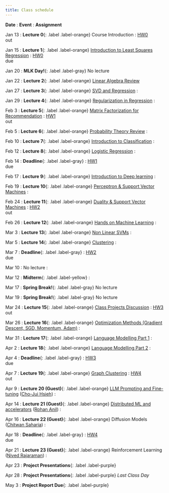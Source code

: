 ```yaml
---
title: Class schedule
---
```

**Date**
: **Event**
    : **Assignment**

Jan 13
: **Lecture 0**{: .label .label-orange} Course Introduction
	: [HW0](/main/homeworks/#homework-0-survey) <br> out

Jan 15
: **Lecture 1**{: .label .label-orange} [Introduction to Least Squares Regression](/main/Lectures/#lecture-1)
    : [HW0](/main/homeworks/#homework-0-survey) <br> due

Jan 20
: **MLK Day!**{: .label .label-gray} No lecture

Jan 22
: **Lecture 2**{: .label .label-orange} [Linear Algebra Review](/main/Lectures/#lecture-2)
        <!-- : [[M1]](/info/books/#primary-textbooks) <br> Ch1 -->

Jan 27
: **Lecture 3**{: .label .label-orange} [SVD and Regression](/main/Lectures/#lecture-3)
    : 

Jan 29
: **Lecture 4**{: .label .label-orange} [Regularization in Regression](/main/Lectures/#lecture-4) 
    : 

Feb 3
: **Lecture 5**{: .label .label-orange} [Matrix Factorization for Recommendation](/main/Lectures/#lecture-5)
    : [HW1](/main/homeworks/#homework-1) <br> out

Feb 5
: **Lecture 6**{: .label .label-orange} [Probability Theory Review](/main/Lectures/#lecture-6)
    : 

Feb 10
: **Lecture 7**{: .label .label-orange} [Introduction to Classification](/main/Lectures/#lecture-7)
    : 

Feb 12
: **Lecture 8**{: .label .label-orange} [Logistic Regression](/main/Lectures/#lecture-8)
    : 

Feb 14
: **Deadline**{: .label .label-gray}
    : [HW1](/main/homeworks/#homework-1) <br> due
 
Feb 17
: **Lecture 9**{: .label .label-orange} [Introduction to Deep learning](/main/Lectures/#lecture-9)
    : 

Feb 19
: **Lecture 10**{: .label .label-orange} [Perceptron & Support Vector Machines](/main/Lectures/#lecture-10)
    : 

Feb 24
: **Lecture 11**{: .label .label-orange} [Duality & Support Vector Machines](/main/Lectures/#lecture-11)
    : [HW2](/main/homeworks/#homework-2) <br> out

Feb 26
: **Lecture 12**{: .label .label-orange} [Hands on Machine Learning](/main/Lectures/#lecture-12)
    : 

Mar 3
: **Lecture 13**{: .label .label-orange} [Non Linear SVMs](/main/Lectures/#lecture-13)
    : 

Mar 5
: **Lecture 14**{: .label .label-orange} [Clustering](/main/Lectures/#lecture-14)
    : 

Mar 7
: **Deadline**{: .label .label-gray}
    : [HW2](/main/homeworks/#homework-2) <br> due

Mar 10
: No lecture
    : 

Mar 12
: **Midterm**{: .label .label-yellow} 
    : 

Mar 17
: **Spring Break!**{: .label .label-gray} No lecture

Mar 19
: **Spring Break!**{: .label .label-gray} No lecture

Mar 24
: **Lecture 15**{: .label .label-orange} [Class Projects Discussion](/main/Lectures/#lecture-15)
    : [HW3](/main/homeworks/#homework-3) <br> out

Mar 26
: **Lecture 16**{: .label .label-orange} [Optimization Methods (Gradient Descent, SGD, Momentum, Adam)](/main/Lectures/#lecture-16)
    : 

Mar 31
: **Lecture 17**{: .label .label-orange} [Language Modelling Part 1](/main/Lectures/#lecture-17)
    : 

Apr 2
: **Lecture 18**{: .label .label-orange} [Language Modelling Part 2](/main/Lectures/#lecture-18)
    : 

Apr 4
: **Deadline**{: .label .label-gray}
    : [HW3](/main/homeworks/#homework-3) <br> due
 
Apr 7
: **Lecture 19**{: .label .label-orange} [Graph Clustering](/main/Lectures/#lecture-19)
    : [HW4](/main/homeworks/#homework-4) <br> out

Apr 9
: **Lecture 20 (Guest)**{: .label .label-orange} [LLM Prompting and Fine-tuning](/main/Lectures/#lecture-20) ([Cho-Jui Hsieh](https://web.cs.ucla.edu/~chohsieh/))
    : 

Apr 14
: **Lecture 21 (Guest)**{: .label .label-orange} [Distributed ML and accelerators](/main/Lectures/#lecture-21) ([Rohan Anil](https://scholar.google.com/citations?user=m2qHgbwAAAAJ&hl=en))
    : 

Apr 16
: **Lecture 22 (Guest)**{: .label .label-orange} Diffusion Models ([Chitwan Saharia](https://scholar.google.co.in/citations?user=JApued4AAAAJ&hl=en))
    : 

Apr 18
: **Deadline**{: .label .label-gray}
    : [HW4](/main/homeworks/#homework-4) <br> due

Apr 21
: **Lecture 23 (Guest)**{: .label .label-orange}  Reinforcement Learning ([Nived Rajaraman](https://nivedr.github.io/))
    : 

Apr 23
: **Project Presentations**{: .label .label-purple}

Apr 28
: **Project Presentations**{: .label .label-purple} *Last Class Day*

May 3
: **Project Report Due**{: .label .label-purple}
